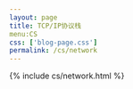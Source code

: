 ```yaml
---
layout: page
title: TCP/IP协议栈
menu:CS
css: ['blog-page.css']
permalink: /cs/network
---
```


{% include cs/network.html %}
